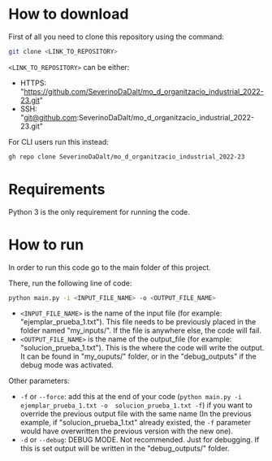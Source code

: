 # How to download
First of all you need to clone this repository using the command:
```bash
git clone <LINK_TO_REPOSITORY>
```
`<LINK_TO_REPOSITORY>` can be either:
- HTTPS: "https://github.com/SeverinoDaDalt/mo_d_organitzacio_industrial_2022-23.git"
- SSH: "git@github.com:SeverinoDaDalt/mo_d_organitzacio_industrial_2022-23.git"

For CLI users run this instead:
```bash
gh repo clone SeverinoDaDalt/mo_d_organitzacio_industrial_2022-23
```

# Requirements

Python 3 is the only requirement for running the code.

# How to run

In order to run this code go to the main folder of this project.

There, run the following line of code:
```bash
python main.py -i <INPUT_FILE_NAME> -o <OUTPUT_FILE_NAME>
```

- `<INPUT_FILE_NAME>` is the name of the input file (for example: "ejemplar_prueba_1.txt"). This file needs to be 
previously placed in the folder named "my_inputs/". If the file is anywhere else, the code will fail.
- `<OUTPUT_FILE_NAME>` is the name of the output_file (for example: "solucion_prueba_1.txt"). This is the where the
code will write the output. It can be found in "my_ouputs/" folder, or in the "debug_outputs" if the debug mode was 
activated.

Other parameters:
- `-f` or `--force`: add this at the end of your code (`python main.py -i ejemplar_prueba_1.txt -o 
solucion_prueba_1.txt -f`) if you want to override the previous output file with the same name 
(In the previous example, if "solucion_prueba_1.txt" already existed, the `-f` parameter would have overwritten the 
previous version with the new one).
- `-d` or `--debug`: DEBUG MODE. Not recommended. Just for debugging. If this is set output will be written in the
"debug_outputs/" folder.